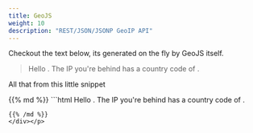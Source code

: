 ```yaml
---
title: GeoJS
weight: 10
description: "REST/JSON/JSONP GeoIP API"
---
```


<p>Checkout the text below, its generated on the fly by GeoJS itself.</p>

<blockquote><p>Hello <span id="user_ip"><i class="fa fa-cog fa-spin"></i></span>. The IP you're behind has a country code of <span id="user_countrycode"><i class="fa fa-cog fa-spin"></i></span>.</p></blockquote>

<p>All that from this little snippet</p>

<p><div class="text-left">
{{% md %}}
```html
Hello <span id="user_ip"><i class="fa fa-cog fa-spin"></i></span>. The IP you're behind has a country code of <span id="user_countrycode"><i class="fa fa-cog fa-spin"></i></span>.

<script type="application/javascript">
    function geoip(json){
        var userip      = document.getElementById("user_ip");
        var countrycode = document.getElementById("user_countrycode");
        userip.textContent      = json.ip;
        countrycode.textContent = json.country_code;
    }
</script>
<script async src="https://get.geojs.io/v1/ip/geo.js"></script>
```
{{% /md %}}
</div></p>
